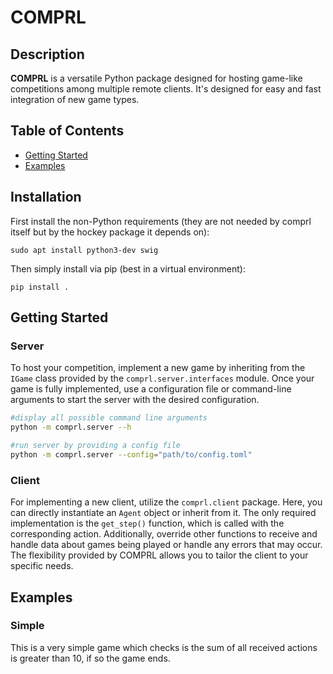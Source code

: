 # COMPRL

## Description

**COMPRL** is a versatile Python package designed for hosting game-like competitions
among multiple remote clients. It's designed for easy and fast integration of new game
types.

## Table of Contents

- [Getting Started](#getting-started)
- [Examples](#examples)


## Installation

First install the non-Python requirements (they are not needed by comprl itself but by
the hockey package it depends on):
```
sudo apt install python3-dev swig
```

Then simply install via pip (best in a virtual environment):
```
pip install .
```


## Getting Started

### Server

To host your competition, implement a new game by inheriting from the `IGame` class
provided by the `comprl.server.interfaces` module. Once your game is fully implemented,
use a configuration file or command-line arguments to start the server with the desired
configuration.

```sh
#display all possible command line arguments
python -m comprl.server --h

#run server by providing a config file
python -m comprl.server --config="path/to/config.toml"
```

### Client

For implementing a new client, utilize the `comprl.client` package. Here, you can
directly instantiate an `Agent` object or inherit from it. The only required
implementation is the `get_step()` function, which is called with the corresponding
action. Additionally, override other functions to receive and handle data about games
being played or handle any errors that may occur. The flexibility provided by COMPRL
allows you to tailor the client to your specific needs.

## Examples

### Simple

This is a very simple game which checks is the sum of all received actions is greater
than 10, if so the game ends.
